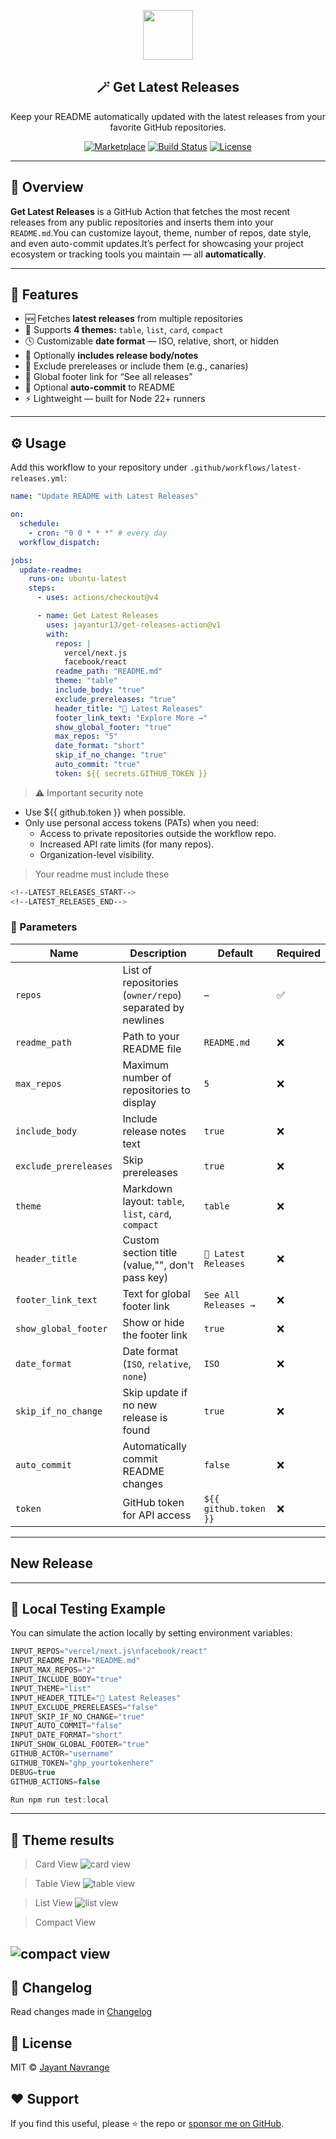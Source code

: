 <p align="center">
  <img src="/src/assets/update-svgrepo-com.svg" width="80" />
  <h2 align="center">🪄 Get Latest Releases</h2>
  <p align="center">
    Keep your README automatically updated with the latest releases from your favorite GitHub repositories.
  </p>
</p>

<p align="center">
  <a href="https://github.com/marketplace/actions/get-latest-releases"><img src="https://img.shields.io/badge/GitHub%20Marketplace-Get%20Latest%20Releases-blue?logo=github" alt="Marketplace" /></a>
  <a href="https://github.com/jayantur13/get-latest-releases/actions"><img src="https://github.com/jayantur13/get-latest-releases/actions/workflows/latest-releases.yml/badge.svg" alt="Build Status" /></a>
  <a href="https://github.com/jayantur13/get-latest-releases/blob/main/LICENSE"><img src="https://img.shields.io/github/license/jayantur13/get-latest-releases" alt="License" /></a>
</p>

---

## 🌟 Overview

**Get Latest Releases** is a GitHub Action that fetches the most recent releases from any public repositories and inserts them into your `README.md`.You can customize layout, theme, number of repos, date style, and even auto-commit updates.It’s perfect for showcasing your project ecosystem or tracking tools you maintain — all **automatically**.

---

## 🚀 Features

- 🆕 Fetches **latest releases** from multiple repositories
- 🎨 Supports **4 themes:** `table`, `list`, `card`, `compact`
- 🕓 Customizable **date format** — ISO, relative, short, or hidden
- 📝 Optionally **includes release body/notes**
- 🚫 Exclude prereleases or include them (e.g., canaries)
- 💬 Global footer link for “See all releases”
- 🔁 Optional **auto-commit** to README
- ⚡ Lightweight — built for Node 22+ runners

---

## ⚙️ Usage

Add this workflow to your repository under `.github/workflows/latest-releases.yml`:

```yaml
name: "Update README with Latest Releases"

on:
  schedule:
    - cron: "0 0 * * *" # every day
  workflow_dispatch:

jobs:
  update-readme:
    runs-on: ubuntu-latest
    steps:
      - uses: actions/checkout@v4

      - name: Get Latest Releases
        uses: jayantur13/get-releases-action@v1
        with:
          repos: |
            vercel/next.js
            facebook/react
          readme_path: "README.md"
          theme: "table"
          include_body: "true"
          exclude_prereleases: "true"
          header_title: "🚀 Latest Releases"
          footer_link_text: "Explore More →"
          show_global_footer: "true"
          max_repos: "5"
          date_format: "short"
          skip_if_no_change: "true"
          auto_commit: "true"
          token: ${{ secrets.GITHUB_TOKEN }}
```

> ⚠️ Important security note

- Use ${{ github.token }} when possible.
- Only use personal access tokens (PATs) when you need:
  - Access to private repositories outside the workflow repo.
  - Increased API rate limits (for many repos).
  - Organization-level visibility.

> Your readme must include these

```bash
<!--LATEST_RELEASES_START-->
<!--LATEST_RELEASES_END-->

```

### 🔩 Parameters

| Name                  | Description                                               | Default               | Required |
| --------------------- | --------------------------------------------------------- | --------------------- | -------- |
| `repos`               | List of repositories (`owner/repo`) separated by newlines | –                     | ✅       |
| `readme_path`         | Path to your README file                                  | `README.md`           | ❌       |
| `max_repos`           | Maximum number of repositories to display                 | `5`                   | ❌       |
| `include_body`        | Include release notes text                                | `true`                | ❌       |
| `exclude_prereleases` | Skip prereleases                                          | `true`                | ❌       |
| `theme`               | Markdown layout: `table`, `list`, `card`, `compact`       | `table`               | ❌       |
| `header_title`        | Custom section title (value,"", don't pass key)           | `🔖 Latest Releases`  | ❌       |
| `footer_link_text`    | Text for global footer link                               | `See All Releases →`  | ❌       |
| `show_global_footer`  | Show or hide the footer link                              | `true`                | ❌       |
| `date_format`         | Date format (`ISO`, `relative`, `none`)                   | `ISO`                 | ❌       |
| `skip_if_no_change`   | Skip update if no new release is found                    | `true`                | ❌       |
| `auto_commit`         | Automatically commit README changes                       | `false`               | ❌       |
| `token`               | GitHub token for API access                               | `${{ github.token }}` | ❌       |

---

## New Release

<!--LATEST_RELEASES_START-->
<!--LATEST_RELEASES_END-->

---

## 🧩 Local Testing Example

You can simulate the action locally by setting environment variables:

```java
INPUT_REPOS="vercel/next.js\nfacebook/react"
INPUT_README_PATH="README.md"
INPUT_MAX_REPOS="2"
INPUT_INCLUDE_BODY="true"
INPUT_THEME="list"
INPUT_HEADER_TITLE="🚀 Latest Releases"
INPUT_EXCLUDE_PRERELEASES="false"
INPUT_SKIP_IF_NO_CHANGE="true"
INPUT_AUTO_COMMIT="false"
INPUT_DATE_FORMAT="short"
INPUT_SHOW_GLOBAL_FOOTER="true"
GITHUB_ACTOR="username"
GITHUB_TOKEN="ghp_yourtokenhere"
DEBUG=true
GITHUB_ACTIONS=false

Run npm run test:local
```

---

## 📸 Theme results

> Card View
> ![card view](/src/theme_image/ss_card.jpeg)

> Table View
> ![table view](/src/theme_image/ss_table.jpeg)

> List View
> ![list view](/src/theme_image/ss_list.jpeg)

> Compact View

## ![compact view](/src/theme_image/ss_compact.jpeg)

## 📢 Changelog

Read changes made in [Changelog](https://github.com/jayantur13/get-latest-releases/blob/main/Changelog.md)

## 📜 License

MIT © [Jayant Navrange](https://github.com/jayantur13/get-latest-releases/blob/main/LICENSE)

## ❤️ Support

If you find this useful, please ⭐ the repo or [sponsor me on GitHub](https://github.com/sponsors/jayantur13).
